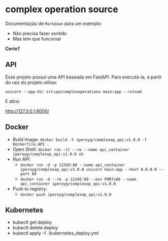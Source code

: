 # complex operation source

Documentação de `Markdown` para um exemplo:
- Não precisa fazer sentido
- Mas tem que funcionar


**Certo?**

## API
Esse projeto possui uma API baseada em FastAPI. Para executá-la, a partir do raiz do projeto utilize:

`uvicorn --app-dir src\apicomplexoperations main:app --reload`

E abra:

http://127.0.0.1:8000/

## Docker

- Build Image: `docker build -t iperoyg/complexop_api:v1.0.0 -f Dockerfile.API .`
- Open Shell: `docker run -it --rm --name api_container iperoyg/complexop_api:v1.0.0 sh`
- Run API:
    - `docker run -d -p 12345:80 --name api_container iperoyg/complexop_api:v1.0.0 uvicorn main:app --host 0.0.0.0 --port 80`
    - `docker run -d --rm -p 12345:80 --env PORT=80 --name api_container iperoyg/complexop_api:v1.0.0`
- Push to registry:
    - `docker push iperoyg/complexop_api:v1.0.0`


## Kubernetes
- kubectl get deploy
- kubectl delete deploy <deployment name>
- kubectl apply -f .\kubernetes_deploy.yml
